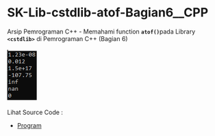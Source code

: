 # SK-Lib-cstdlib-atof-Bagian6__CPP
Arsip Pemrograman C++ - Memahami function <code><b>atof()</b></code>pada Library <code><b>&lt;cstdlib></b></code> di Pemrograman C++ (Bagian 6)<br><br>
<img src="https://github.com/RizkyKhapidsyah/SK-Lib-cstdlib-atof-Bagian6__CPP/blob/master/SK-Lib-cstdlib-atof-Bagian6__CPP/x64/result/001.PNG"><br><br>
Lihat Source Code : <br>
- <a href="https://github.com/RizkyKhapidsyah/SK-Lib-cstdlib-atof-Bagian6__CPP/blob/master/SK-Lib-cstdlib-atof-Bagian6__CPP/Source.cpp">Program</a>
